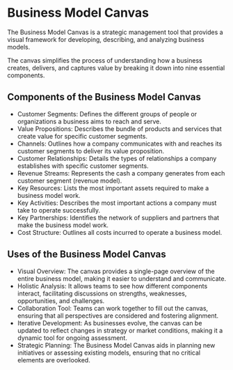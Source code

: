 # Business Model Canvas
The Business Model Canvas is a strategic management tool that provides a visual framework for developing, describing, and analyzing business models. 

The canvas simplifies the process of understanding how a business creates, delivers, and captures value by breaking it down into nine essential components.

## Components of the Business Model Canvas
- Customer Segments: Defines the different groups of people or organizations a business aims to reach and serve.
- Value Propositions: Describes the bundle of products and services that create value for specific customer segments.
- Channels: Outlines how a company communicates with and reaches its customer segments to deliver its value proposition.
- Customer Relationships: Details the types of relationships a company establishes with specific customer segments.
- Revenue Streams: Represents the cash a company generates from each customer segment (revenue model).
- Key Resources: Lists the most important assets required to make a business model work.
- Key Activities: Describes the most important actions a company must take to operate successfully.
- Key Partnerships: Identifies the network of suppliers and partners that make the business model work.
- Cost Structure: Outlines all costs incurred to operate a business model.

## Uses of the Business Model Canvas
- Visual Overview: The canvas provides a single-page overview of the entire business model, making it easier to understand and communicate.
- Holistic Analysis: It allows teams to see how different components interact, facilitating discussions on strengths, weaknesses, opportunities, and challenges.
- Collaboration Tool: Teams can work together to fill out the canvas, ensuring that all perspectives are considered and fostering alignment.
- Iterative Development: As businesses evolve, the canvas can be updated to reflect changes in strategy or market conditions, making it a dynamic tool for ongoing assessment.
- Strategic Planning: The Business Model Canvas aids in planning new initiatives or assessing existing models, ensuring that no critical elements are overlooked.

